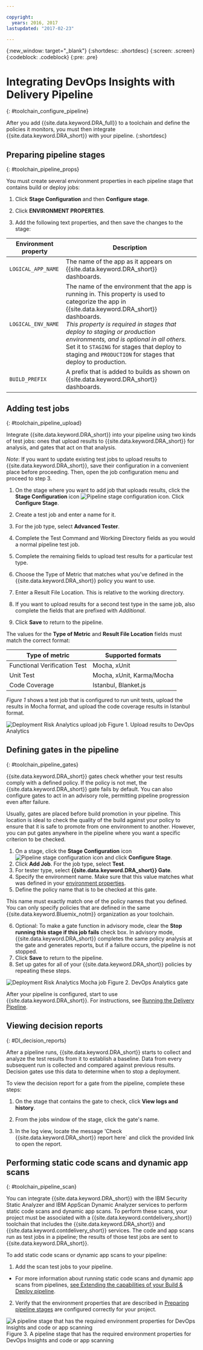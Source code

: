```yaml
---

copyright:
  years: 2016, 2017
lastupdated: "2017-02-23"

---
```


{:new_window: target="_blank"}
{:shortdesc: .shortdesc}
{:screen: .screen}
{:codeblock: .codeblock}
{:pre: .pre}

# Integrating DevOps Insights with Delivery Pipeline
{: #toolchain_configure_pipeline}

After you add {{site.data.keyword.DRA_full}} to a toolchain and define the policies it monitors, you must then integrate {{site.data.keyword.DRA_short}} with your pipeline.
{:shortdesc}

## Preparing pipeline stages
{: #toolchain_pipeline_props}

You must create several environment properties in each pipeline stage that contains build or deploy jobs:

1. Click **Stage Configuration** and then **Configure stage**.

2. Click **ENVIRONMENT PROPERTIES**.

3. Add the following text properties, and then save the changes to the stage:

<table><thead>
<tr>
<th>Environment property</th>
<th>Description</th>
</tr>
</thead><tbody>
<tr>
<td><code>LOGICAL_APP_NAME</code></td>
<td>The name of the app as it appears on {{site.data.keyword.DRA_short}} dashboards. </td>
</tr>
<tr>
<td><code>LOGICAL_ENV_NAME</code></td>
<td>The name of the environment that the app is running in. This property is used to categorize the app in {{site.data.keyword.DRA_short}} dashboards. <br><em>This property is required in stages that deploy to staging or production environments, and is optional in all others.</em> Set it to <code>STAGING</code> for stages that deploy to staging and <code>PRODUCTION</code> for stages that deploy to production.</td>
</tr>
<tr>
<td><code>BUILD_PREFIX</code></td>
<td>A prefix that is added to builds as shown on {{site.data.keyword.DRA_short}} dashboards.</td>
</tr>
</tbody></table>


## Adding test jobs
{: #toolchain_pipeline_upload}

Integrate {{site.data.keyword.DRA_short}} into your pipeline using two kinds of test jobs: ones that upload results to {{site.data.keyword.DRA_short}} for analysis, and gates that act on that analysis. 

_Note_: If you want to update existing test jobs to upload results to {{site.data.keyword.DRA_short}}, save their configuration in a convenient place before proceeding. Then, open the job configuration menu and proceed to step 3. 

1. On the stage where you want to add job that uploads results, click the **Stage Configuration** icon ![Pipeline stage configuration icon](images/pipeline-stage-configuration-icon.png). Click **Configure Stage**.
2. Create a test job and enter a name for it. 
3. For the job type, select **Advanced Tester**.
4. Complete the Test Command and Working Directory fields as you would a normal pipeline test job. 
5. Complete the remaining fields to upload test results for a particular test type. 

 1. Choose the Type of Metric that matches what you've defined in the {{site.data.keyword.DRA_short}} policy you want to use.
 2. Enter a Result File Location. This is relative to the working directory. 

6. If you want to upload results for a second test type in the same job, also complete the fields that are prefixed with *Additional*.
7. Click **Save** to return to the pipeline.

The values for the **Type of Metric** and **Result File Location** fields must match the correct format:

<table><thead>
<tr>
<th>Type of metric</th>
<th>Supported formats</th>
</tr>
</thead><tbody>
<tr>
<td>Functional Verification Test</td>
<td>Mocha, xUnit</td>
</tr>
<tr>
<td>Unit Test</td>
<td>Mocha, xUnit, Karma/Mocha</td>
</tr>
<tr>
<td>Code Coverage</td>
<td>Istanbul, Blanket.js</td>
</tr>
</tbody></table>

*Figure 1* shows a test job that is configured to run unit tests, upload the results in Mocha format, and upload the code coverage results in Istanbul format.

![Deployment Risk Analytics upload job](images/insights_upload_job.png)
Figure 1. Upload results to DevOps Analytics

## Defining gates in the pipeline
{: #toolchain_pipeline_gates}

{{site.data.keyword.DRA_short}} gates check whether your test results comply with a defined policy. If the policy is not met, the {{site.data.keyword.DRA_short}} gate fails by default. You can also configure gates to act in an advisory role, permitting pipeline progression even after failure.

Usually, gates are placed before build promotion in your pipeline. This location is ideal to check the quality of the build against your policy to ensure that it is safe to promote from one environment to another. However, you can put gates anywhere in the pipeline where you want a specific criterion to be checked.

1. On a stage, click the **Stage Configuration** icon ![Pipeline stage configuration icon](images/pipeline-stage-configuration-icon.png) and click **Configure Stage**.
2. Click **Add Job**. For the job type, select **Test**.
3. For tester type, select **{{site.data.keyword.DRA_short}} Gate**.
4. Specify the environment name. Make sure that this value matches what was defined in your [environment properties](#toolchain_pipeline_props).
5. Define the policy name that is to be checked at this gate.

 This name must exactly match one of the policy names that you defined. You can only specify policies that are defined in the same {{site.data.keyword.Bluemix_notm}} organization as your toolchain.

6. Optional: To make a gate function in advisory mode, clear the **Stop running this stage if this job fails** check box. In advisory mode, {{site.data.keyword.DRA_short}} completes the same policy analysis at the gate and generates reports, but if a failure occurs, the pipeline is not stopped.
7. Click **Save** to return to the pipeline.
8. Set up gates for all of your {{site.data.keyword.DRA_short}} policies by repeating these steps.

![Deployment Risk Analytics Mocha job](images/insights_gate_job.png)
Figure 2. DevOps Analytics gate

After your pipeline is configured, start to use {{site.data.keyword.DRA_short}}. For instructions, see [Running the Delivery Pipeline](/docs/services/DevOpsInsights/pipeline_decision_reports.html#toolchain_reports).

## Viewing decision reports    
{: #DI_decision_reports}

After a pipeline runs, {{site.data.keyword.DRA_short}} starts to collect and analyze the test results from it to establish a baseline. Data from every subsequent run is collected and compared against previous results. Decision gates use this data to determine when to stop a deployment. 

To view the decision report for a gate from the pipeline, complete these steps:

   1. On the stage that contains the gate to check, click **View logs and history**.

   2. From the jobs window of the stage, click the gate's name.

   3. In the log view, locate the message 'Check {{site.data.keyword.DRA_short}} report here` and click the provided link to open the report.

## Performing static code scans and dynamic app scans
{: #toolchain_pipeline_scan}

You can integrate {{site.data.keyword.DRA_short}} with the IBM Security Static Analyzer and IBM AppScan Dynamic Analyzer services to perform static code scans and dynamic app scans. To perform these scans, your project must be associated with a {{site.data.keyword.contdelivery_short}} toolchain that includes the {{site.data.keyword.DRA_short}} and {{site.data.keyword.contdelivery_short}} services. The code and app scans run as test jobs in a pipeline; the results of those test jobs are sent to {{site.data.keyword.DRA_short}}.

To add static code scans or dynamic app scans to your pipeline:
 1. Add the scan test jobs to your pipeline.
   * For more information about running static code scans and dynamic app scans from pipelines, [see Extending the capabilities of your Build & Deploy pipeline](https://hub.jazz.net/docs/deploy_ext/).
 2. Verify that the environment properties that are described in [Preparing pipeline stages](#toolchain_pipeline_props) are configured correctly for your project.

![A pipeline stage that has the required environment properties for DevOps Insights and code or app scanning](images/insights-scan-properties.png)
Figure 3. A pipeline stage that has the required environment properties for DevOps Insights and code or app scanning


